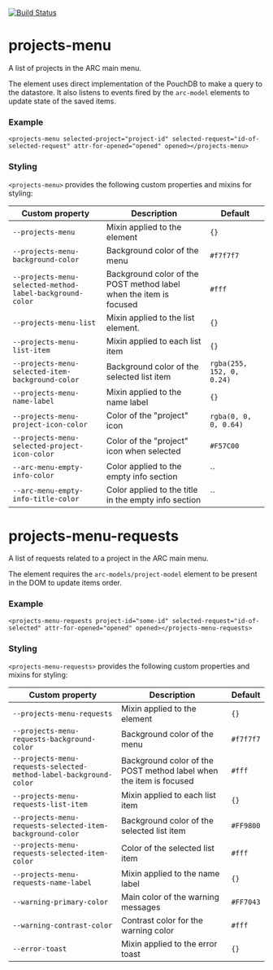 [![Build Status](https://travis-ci.org/advanced-rest-client/projects-menu.svg?branch=stage)](https://travis-ci.org/advanced-rest-client/projects-menu)  

# projects-menu

A list of projects in the ARC main menu.

The element uses direct implementation of the PouchDB to make a query to the
datastore. It also listens to events fired by the `arc-model` elements to
update state of the saved items.

### Example
```
<projects-menu selected-project="project-id" selected-request="id-of-selected-request" attr-for-opened="opened" opened></projects-menu>
```

### Styling
`<projects-menu>` provides the following custom properties and mixins for styling:

Custom property | Description | Default
----------------|-------------|----------
`--projects-menu` | Mixin applied to the element | `{}`
`--projects-menu-background-color` | Background color of the menu | `#f7f7f7`
`--projects-menu-selected-method-label-background-color` | Background color of the POST method label when the item is focused | `#fff`
`--projects-menu-list` | Mixin applied to the list element. | `{}`
`--projects-menu-list-item` | Mixin applied to each list item | `{}`
`--projects-menu-selected-item-background-color` | Background color of the selected list item | `rgba(255, 152, 0, 0.24)`
`--projects-menu-name-label` | Mixin applied to the name label | `{}`
`--projects-menu-project-icon-color` | Color of the "project" icon | `rgba(0, 0, 0, 0.64)`
`--projects-menu-selected-project-icon-color` | Color of the "project" icon when selected | `#F57C00`
`--arc-menu-empty-info-color` | Color applied to the empty info section | ``
`--arc-menu-empty-info-title-color` | Color applied to the title in the empty info section | ``

# projects-menu-requests

A list of requests related to a project in the ARC main menu.

The element requires the `arc-models/project-model` element to be present
in the DOM to update items order.

### Example
```
<projects-menu-requests project-id="some-id" selected-request="id-of-selected" attr-for-opened="opened" opened></projects-menu-requests>
```

### Styling
`<projects-menu-requests>` provides the following custom properties and mixins for styling:

Custom property | Description | Default
----------------|-------------|----------
`--projects-menu-requests` | Mixin applied to the element | `{}`
`--projects-menu-requests-background-color` | Background color of the menu | `#f7f7f7`
`--projects-menu-requests-selected-method-label-background-color` | Background color of the POST method label when the item is focused | `#fff`
`--projects-menu-requests-list-item` | Mixin applied to each list item | `{}`
`--projects-menu-requests-selected-item-background-color` | Background color of the selected list item | `#FF9800`
`--projects-menu-requests-selected-item-color` | Color of the selected list item | `#fff`
`--projects-menu-requests-name-label` | Mixin applied to the name label | `{}`
`--warning-primary-color` | Main color of the warning messages | `#FF7043`
`--warning-contrast-color` | Contrast color for the warning color | `#fff`
`--error-toast` | Mixin applied to the error toast | `{}`

